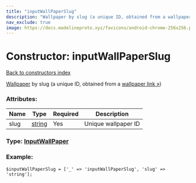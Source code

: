 ```yaml
---
title: "inputWallPaperSlug"
description: "Wallpaper by slug (a unique ID, obtained from a wallpaper link »)"
nav_exclude: true
image: https://docs.madelineproto.xyz/favicons/android-chrome-256x256.png
---
```

# Constructor: inputWallPaperSlug  
[Back to constructors index](/API_docs/constructors/index.html)



[Wallpaper](https://core.telegram.org/api/wallpapers) by slug (a unique ID, obtained from a [wallpaper link »](https://core.telegram.org/api/links#wallpaper-links))

### Attributes:

| Name     |    Type       | Required | Description |
|----------|---------------|----------|-------------|
|slug|[string](/API_docs/types/string.html) | Yes|Unique wallpaper ID|



### Type: [InputWallPaper](/API_docs/types/InputWallPaper.html)


### Example:

```
$inputWallPaperSlug = ['_' => 'inputWallPaperSlug', 'slug' => 'string'];
```  

